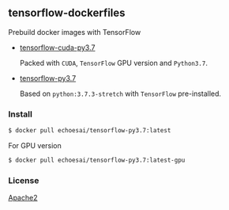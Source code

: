 ## tensorflow-dockerfiles

Prebuild docker images with TensorFlow

- [tensorflow-cuda-py3.7](/tensorflow-cuda-py3.7)
  
	Packed with `CUDA`, `TensorFlow` GPU version and `Python3.7`.

- [tensorflow-py3.7](/tensorflow-py3.7)

	Based on `python:3.7.3-stretch` with `TensorFlow` pre-installed.


### Install

```sh
$ docker pull echoesai/tensorflow-py3.7:latest 
```

For GPU version

```sh
$ docker pull echoesai/tensorflow-py3.7:latest-gpu
```

### License

[Apache2](/LICENSE)
